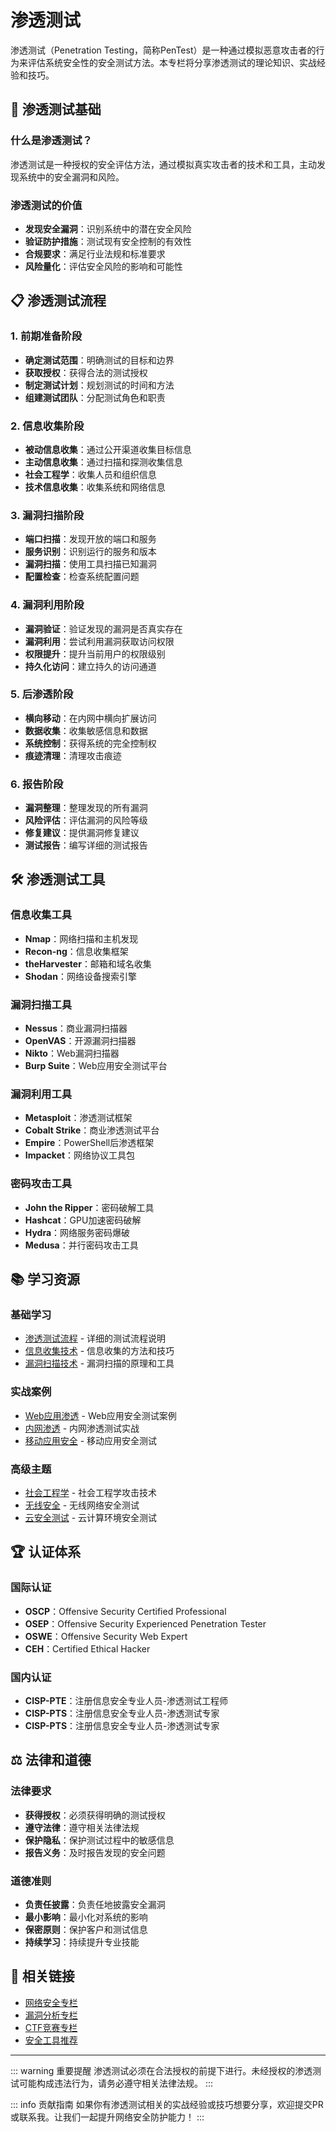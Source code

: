 # 渗透测试

渗透测试（Penetration Testing，简称PenTest）是一种通过模拟恶意攻击者的行为来评估系统安全性的安全测试方法。本专栏将分享渗透测试的理论知识、实战经验和技巧。

## 🎯 渗透测试基础

### 什么是渗透测试？
渗透测试是一种授权的安全评估方法，通过模拟真实攻击者的技术和工具，主动发现系统中的安全漏洞和风险。

### 渗透测试的价值
- **发现安全漏洞**：识别系统中的潜在安全风险
- **验证防护措施**：测试现有安全控制的有效性
- **合规要求**：满足行业法规和标准要求
- **风险量化**：评估安全风险的影响和可能性

## 📋 渗透测试流程

### 1. 前期准备阶段
- **确定测试范围**：明确测试的目标和边界
- **获取授权**：获得合法的测试授权
- **制定测试计划**：规划测试的时间和方法
- **组建测试团队**：分配测试角色和职责

### 2. 信息收集阶段
- **被动信息收集**：通过公开渠道收集目标信息
- **主动信息收集**：通过扫描和探测收集信息
- **社会工程学**：收集人员和组织信息
- **技术信息收集**：收集系统和网络信息

### 3. 漏洞扫描阶段
- **端口扫描**：发现开放的端口和服务
- **服务识别**：识别运行的服务和版本
- **漏洞扫描**：使用工具扫描已知漏洞
- **配置检查**：检查系统配置问题

### 4. 漏洞利用阶段
- **漏洞验证**：验证发现的漏洞是否真实存在
- **漏洞利用**：尝试利用漏洞获取访问权限
- **权限提升**：提升当前用户的权限级别
- **持久化访问**：建立持久的访问通道

### 5. 后渗透阶段
- **横向移动**：在内网中横向扩展访问
- **数据收集**：收集敏感信息和数据
- **系统控制**：获得系统的完全控制权
- **痕迹清理**：清理攻击痕迹

### 6. 报告阶段
- **漏洞整理**：整理发现的所有漏洞
- **风险评估**：评估漏洞的风险等级
- **修复建议**：提供漏洞修复建议
- **测试报告**：编写详细的测试报告

## 🛠️ 渗透测试工具

### 信息收集工具
- **Nmap**：网络扫描和主机发现
- **Recon-ng**：信息收集框架
- **theHarvester**：邮箱和域名收集
- **Shodan**：网络设备搜索引擎

### 漏洞扫描工具
- **Nessus**：商业漏洞扫描器
- **OpenVAS**：开源漏洞扫描器
- **Nikto**：Web漏洞扫描器
- **Burp Suite**：Web应用安全测试平台

### 漏洞利用工具
- **Metasploit**：渗透测试框架
- **Cobalt Strike**：商业渗透测试平台
- **Empire**：PowerShell后渗透框架
- **Impacket**：网络协议工具包

### 密码攻击工具
- **John the Ripper**：密码破解工具
- **Hashcat**：GPU加速密码破解
- **Hydra**：网络服务密码爆破
- **Medusa**：并行密码攻击工具

## 📚 学习资源

### 基础学习
- [渗透测试流程](./process) - 详细的测试流程说明
- [信息收集技术](./reconnaissance) - 信息收集的方法和技巧
- [漏洞扫描技术](./vulnerability-scanning) - 漏洞扫描的原理和工具

### 实战案例
- [Web应用渗透](./web-pentest) - Web应用安全测试案例
- [内网渗透](./internal-network) - 内网渗透测试实战
- [移动应用安全](./mobile-security) - 移动应用安全测试

### 高级主题
- [社会工程学](./social-engineering) - 社会工程学攻击技术
- [无线安全](./wireless-security) - 无线网络安全测试
- [云安全测试](./cloud-security) - 云计算环境安全测试

## 🏆 认证体系

### 国际认证
- **OSCP**：Offensive Security Certified Professional
- **OSEP**：Offensive Security Experienced Penetration Tester
- **OSWE**：Offensive Security Web Expert
- **CEH**：Certified Ethical Hacker

### 国内认证
- **CISP-PTE**：注册信息安全专业人员-渗透测试工程师
- **CISP-PTS**：注册信息安全专业人员-渗透测试专家
- **CISP-PTS**：注册信息安全专业人员-渗透测试专家

## ⚖️ 法律和道德

### 法律要求
- **获得授权**：必须获得明确的测试授权
- **遵守法律**：遵守相关法律法规
- **保护隐私**：保护测试过程中的敏感信息
- **报告义务**：及时报告发现的安全问题

### 道德准则
- **负责任披露**：负责任地披露安全漏洞
- **最小影响**：最小化对系统的影响
- **保密原则**：保护客户和测试信息
- **持续学习**：持续提升专业技能

## 🔗 相关链接

- [网络安全专栏](../cybersecurity/)
- [漏洞分析专栏](../vulnerability-analysis/)
- [CTF竞赛专栏](../ctf/)
- [安全工具推荐](../tools/)

---

::: warning 重要提醒
渗透测试必须在合法授权的前提下进行。未经授权的渗透测试可能构成违法行为，请务必遵守相关法律法规。
:::

::: info 贡献指南
如果你有渗透测试相关的实战经验或技巧想要分享，欢迎提交PR或联系我。让我们一起提升网络安全防护能力！
:::
